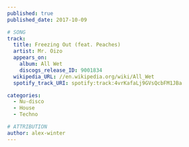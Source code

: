 ```yaml
---
published: true
published_date: 2017-10-09

# SONG
track:
  title: Freezing Out (feat. Peaches)
  artist: Mr. Oizo
  appears_on:
    album: All Wet
    discogs_release_ID: 9001834
  wikipedia_URL: //en.wikipedia.org/wiki/All_Wet
  spotify_track_URI: spotify:track:4vrKafaLj9GVsQcbFM1JBa

categories:
  - Nu-disco
  - House
  - Techno

# ATTRIBUTION
author: alex-winter
---
```

